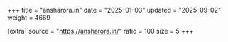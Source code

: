 +++
title = "ansharora.in"
date = "2025-01-03"
updated = "2025-09-02"
weight = 4669

[extra]
source = "https://ansharora.in/"
ratio = 100
size = 5
+++

